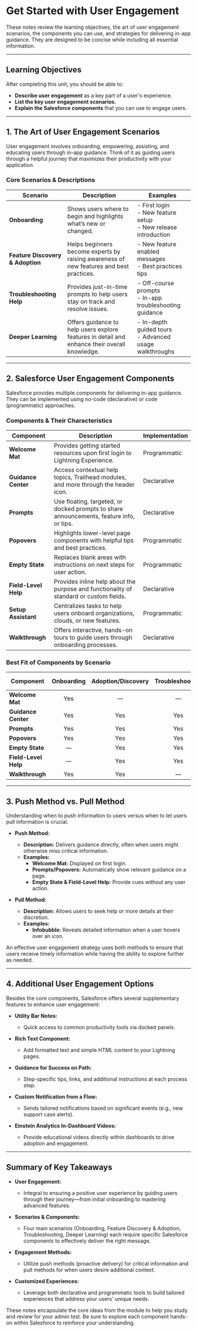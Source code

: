 # Get Started with User Engagement

These notes review the learning objectives, the art of user engagement scenarios, the components you can use, and strategies for delivering in-app guidance. They are designed to be concise while including all essential information.

---

## Learning Objectives

After completing this unit, you should be able to:
- **Describe user engagement** as a key part of a user's experience.
- **List the key user engagement scenarios.**
- **Explain the Salesforce components** that you can use to engage users.

---

## 1. The Art of User Engagement Scenarios

User engagement involves onboarding, empowering, assisting, and educating users through in-app guidance. Think of it as guiding users through a helpful journey that maximizes their productivity with your application.

### Core Scenarios & Descriptions

| **Scenario**                  | **Description**                                                                                          | **Examples**                                    |
|-------------------------------|----------------------------------------------------------------------------------------------------------|-------------------------------------------------|
| **Onboarding**                | Shows users where to begin and highlights what’s new or changed.                                         | - First login<br>- New feature setup<br>- New release introduction |
| **Feature Discovery & Adoption** | Helps beginners become experts by raising awareness of new features and best practices.                | - New feature enabled messages<br>- Best practices tips          |
| **Troubleshooting Help**      | Provides just-in-time prompts to help users stay on track and resolve issues.                             | - Off-course prompts<br>- In-app troubleshooting guidance         |
| **Deeper Learning**           | Offers guidance to help users explore features in detail and enhance their overall knowledge.             | - In-depth guided tours<br>- Advanced usage walkthroughs           |

---

## 2. Salesforce User Engagement Components

Salesforce provides multiple components for delivering in-app guidance. They can be implemented using no-code (declarative) or code (programmatic) approaches.

### Components & Their Characteristics

| **Component**          | **Description**                                                                            | **Implementation**    |
|------------------------|--------------------------------------------------------------------------------------------|-----------------------|
| **Welcome Mat**        | Provides getting started resources upon first login to Lightning Experience.              | Programmatic          |
| **Guidance Center**    | Access contextual help topics, Trailhead modules, and more through the header icon.         | Declarative           |
| **Prompts**            | Use floating, targeted, or docked prompts to share announcements, feature info, or tips.      | Declarative           |
| **Popovers**           | Highlights lower-level page components with helpful tips and best practices.               | Programmatic          |
| **Empty State**        | Replaces blank areas with instructions on next steps for user action.                      | Programmatic          |
| **Field-Level Help**   | Provides inline help about the purpose and functionality of standard or custom fields.       | Declarative           |
| **Setup Assistant**    | Centralizes tasks to help users onboard organizations, clouds, or new features.             | Programmatic          |
| **Walkthrough**        | Offers interactive, hands-on tours to guide users through onboarding processes.             | Declarative           |

### Best Fit of Components by Scenario

| **Component**         | **Onboarding** | **Adoption/Discovery** | **Troubleshooting** | **Deeper Learning**  |
|-----------------------|:--------------:|:----------------------:|:-------------------:|:--------------------:|
| **Welcome Mat**       | Yes            | —                      | —                   | Yes                  |
| **Guidance Center**   | Yes            | Yes                    | Yes                 | Yes                  |
| **Prompts**           | Yes            | Yes                    | Yes                 | Yes                  |
| **Popovers**          | Yes            | Yes                    | Yes                 | Yes                  |
| **Empty State**       | —              | Yes                    | Yes                 | Yes                  |
| **Field-Level Help**  | —              | Yes                    | Yes                 | —                    |
| **Walkthrough**       | Yes            | Yes                    | —                   | Yes                  |

---

## 3. Push Method vs. Pull Method

Understanding when to push information to users versus when to let users pull information is crucial.

- **Push Method:**
  - **Description:** Delivers guidance directly, often when users might otherwise miss critical information.
  - **Examples:**
    - **Welcome Mat:** Displayed on first login.
    - **Prompts/Popovers:** Automatically show relevant guidance on a page.
    - **Empty State & Field-Level Help:** Provide cues without any user action.

- **Pull Method:**
  - **Description:** Allows users to seek help or more details at their discretion.
  - **Examples:**
    - **Infobubble:** Reveals detailed information when a user hovers over an icon.

An effective user engagement strategy uses both methods to ensure that users receive timely information while having the ability to explore further as needed.

---

## 4. Additional User Engagement Options

Besides the core components, Salesforce offers several supplementary features to enhance user engagement:

- **Utility Bar Notes:**  
  - Quick access to common productivity tools via docked panels.
  
- **Rich Text Component:**  
  - Add formatted text and simple HTML content to your Lightning pages.
  
- **Guidance for Success on Path:**  
  - Step-specific tips, links, and additional instructions at each process step.
  
- **Custom Notification from a Flow:**  
  - Sends tailored notifications based on significant events (e.g., new support case alerts).
  
- **Einstein Analytics In-Dashboard Videos:**  
  - Provide educational videos directly within dashboards to drive adoption and engagement.

---

## Summary of Key Takeaways

- **User Engagement:**  
  - Integral to ensuring a positive user experience by guiding users through their journey—from initial onboarding to mastering advanced features.
  
- **Scenarios & Components:**  
  - Four main scenarios (Onboarding, Feature Discovery & Adoption, Troubleshooting, Deeper Learning) each require specific Salesforce components to effectively deliver the right message.
  
- **Engagement Methods:**  
  - Utilize push methods (proactive delivery) for critical information and pull methods for when users desire additional context.
  
- **Customized Experiences:**  
  - Leverage both declarative and programmatic tools to build tailored experiences that address your users' unique needs.

These notes encapsulate the core ideas from the module to help you study and review for your admin test. Be sure to explore each component hands-on within Salesforce to reinforce your understanding.
